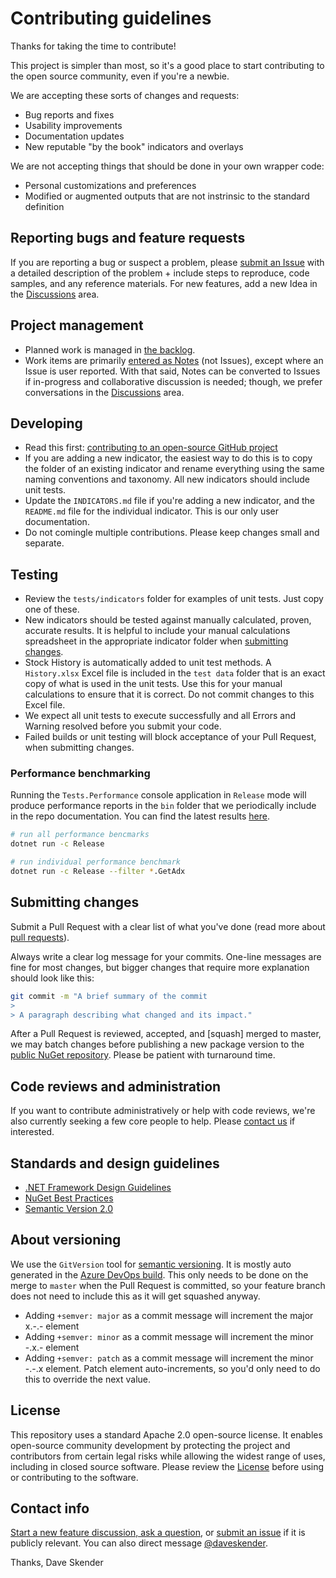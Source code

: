 # Contributing guidelines

Thanks for taking the time to contribute!

This project is simpler than most, so it's a good place to start contributing to the open source community, even if you're a newbie.

We are accepting these sorts of changes and requests:

- Bug reports and fixes
- Usability improvements
- Documentation updates
- New reputable "by the book" indicators and overlays

We are not accepting things that should be done in your own wrapper code:

- Personal customizations and preferences
- Modified or augmented outputs that are not instrinsic to the standard definition

## Reporting bugs and feature requests

If you are reporting a bug or suspect a problem, please [submit an Issue](https://github.com/DaveSkender/Stock.Indicators/issues) with a detailed description of the problem + include steps to reproduce, code samples, and any reference materials.  For new features, add a new Idea in the [Discussions](https://github.com/DaveSkender/Stock.Indicators/discussions) area.

## Project management

- Planned work is managed in [the backlog](https://github.com/DaveSkender/Stock.Indicators/projects/1).
- Work items are primarily [entered as Notes](https://docs.github.com/en/free-pro-team@latest/github/managing-your-work-on-github/adding-notes-to-a-project-board) (not Issues), except where an Issue is user reported.  With that said, Notes can be converted to Issues if in-progress and collaborative discussion is needed; though, we prefer conversations in the [Discussions](https://github.com/DaveSkender/Stock.Indicators/discussions) area.

## Developing

- Read this first: [contributing to an open-source GitHub project](https://codeburst.io/a-step-by-step-guide-to-making-your-first-github-contribution-5302260a2940)
- If you are adding a new indicator, the easiest way to do this is to copy the folder of an existing indicator and rename everything using the same naming conventions and taxonomy.  All new indicators should include unit tests.
- Update the `INDICATORS.md` file if you're adding a new indicator, and the `README.md` file for the individual indicator.  This is our only user documentation.
- Do not comingle multiple contributions.  Please keep changes small and separate.

## Testing

- Review the `tests/indicators` folder for examples of unit tests.  Just copy one of these.
- New indicators should be tested against manually calculated, proven, accurate results.  It is helpful to include your manual calculations spreadsheet in the appropriate indicator folder when [submitting changes](#submitting-changes).
- Stock History is automatically added to unit test methods.  A `History.xlsx` Excel file is included in the `test data` folder that is an exact copy of what is used in the unit tests.  Use this for your manual calculations to ensure that it is correct.  Do not commit changes to this Excel file.
- We expect all unit tests to execute successfully and all Errors and Warning resolved before you submit your code.
- Failed builds or unit testing will block acceptance of your Pull Request, when submitting changes.

### Performance benchmarking

Running the `Tests.Performance` console application in `Release` mode will produce performance reports in the `bin` folder that we periodically include in the repo documentation.  You can find the latest results [here](../tests/performance/README.md).

```bash
# run all performance bencmarks
dotnet run -c Release

# run individual performance benchmark
dotnet run -c Release --filter *.GetAdx
```

## Submitting changes

Submit a Pull Request with a clear list of what you've done (read more about [pull requests](http://help.github.com/pull-requests)).

Always write a clear log message for your commits. One-line messages are fine for most changes, but bigger changes that require more explanation should look like this:

```bash
git commit -m "A brief summary of the commit
>
> A paragraph describing what changed and its impact."
```

After a Pull Request is reviewed, accepted, and [squash] merged to master, we may batch changes before publishing a new package version to the [public NuGet repository](https://www.nuget.org/packages/Skender.Stock.Indicators).  Please be patient with turnaround time.

## Code reviews and administration

If you want to contribute administratively or help with code reviews, we're also currently seeking a few core people to help.  Please [contact us](#contact-info) if interested.

## Standards and design guidelines

- [.NET Framework Design Guidelines](https://docs.microsoft.com/en-us/dotnet/standard/design-guidelines)
- [NuGet Best Practices](https://docs.microsoft.com/en-us/dotnet/standard/library-guidance/nuget)
- [Semantic Version 2.0](https://semver.org)

## About versioning

We use the `GitVersion` tool for [semantic versioning](https://semver.org).  It is mostly auto generated in the [Azure DevOps build](https://dev.azure.com/skender/Stock.Indicators/_build?definitionId=21).  This only needs to be done on the merge to `master` when the Pull Request is committed, so your feature branch does not need to include this as it will get squashed anyway.

- Adding `+semver: major` as a commit message will increment the major x.-.- element
- Adding `+semver: minor` as a commit message will increment the minor -.x.- element
- Adding `+semver: patch` as a commit message will increment the minor -.-.x element.  Patch element auto-increments, so you'd only need to do this to override the next value.

## License

This repository uses a standard Apache 2.0 open-source license.  It enables open-source community development by protecting the project and contributors from certain legal risks while allowing the widest range of uses, including in closed source software.  Please review the [License](https://opensource.org/licenses/Apache-2.0) before using or contributing to the software.

## Contact info

[Start a new feature discussion, ask a question](https://github.com/DaveSkender/Stock.Indicators/discussions), or [submit an issue](https://github.com/DaveSkender/Stock.Indicators/issues) if it is publicly relevant.  You can also direct message [@daveskender](https://twitter.com/messages/compose?recipient_id=27475431).

Thanks,
Dave Skender
